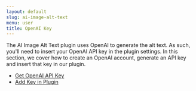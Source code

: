 ```yaml
---
layout: default
slug: ai-image-alt-text
menu: user
title: OpenAI Key
---
```

The AI Image Alt Text plugin uses OpenAI to generate the alt text. As such, you'll need to insert your OpenAI API key in the plugin settings. In this section, we cover how to create an OpenAI account, generate an API key and insert that key in our plugin.

- [Get OpenAI API Key](get-key)
- [Add Key in Plugin](adding-key)